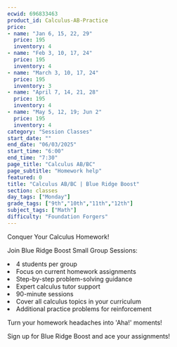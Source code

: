 ```yaml
---
ecwid: 696833463
product_id: Calculus-AB-Practice
price:
- name: "Jan 6, 15, 22, 29"
  price: 195
  inventory: 4
- name: "Feb 3, 10, 17, 24"
  price: 195
  inventory: 4
- name: "March 3, 10, 17, 24"
  price: 195
  inventory: 3
- name: "April 7, 14, 21, 28"
  price: 195
  inventory: 4
- name: "May 5, 12, 19; Jun 2"
  price: 195
  inventory: 4
category: "Session Classes"
start_date: ""
end_date: "06/03/2025"
start_time: "6:00"
end_time: "7:30"
page_title: "Calculus AB/BC"
page_subtitle: "Homework help"
featured: 0
title: "Calculus AB/BC | Blue Ridge Boost"
section: classes
day_tags: ["Monday"]
grade_tags: ["9th","10th","11th","12th"]
subject_tags: ["Math"]
difficulty: "Foundation Forgers"
---
```

<p>Conquer Your Calculus Homework!</p><p>Join Blue Ridge Boost Small Group Sessions:</p><li> 4 students per group</li><li>Focus on current homework assignments</li><li>Step-by-step problem-solving guidance</li><li>Expert calculus tutor support</li><li>90-minute sessions</li><li>Cover all calculus topics in your curriculum</li><li>Additional practice problems for reinforcement</li><p>Turn your homework headaches into 'Aha!' moments!</p><p>Sign up for Blue Ridge Boost and ace your assignments!</p>

